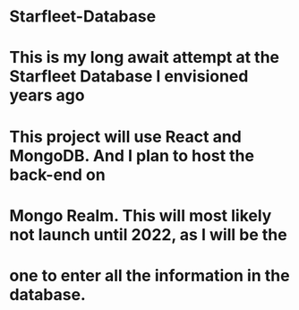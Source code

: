 # Starfleet-Database

# This is my long await attempt at the Starfleet Database I envisioned years ago
# This project will use React and MongoDB. And I plan to host the back-end on 
# Mongo Realm. This will most likely not launch until 2022, as I will be the
# one to enter all the information in the database.
